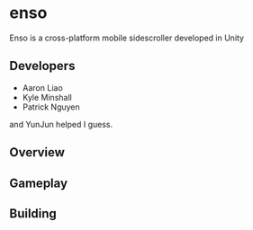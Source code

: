 # enso
Enso is a cross-platform mobile sidescroller developed in Unity

## Developers
* Aaron Liao
* Kyle Minshall
* Patrick Nguyen

and YunJun helped I guess.

## Overview

## Gameplay

## Building
